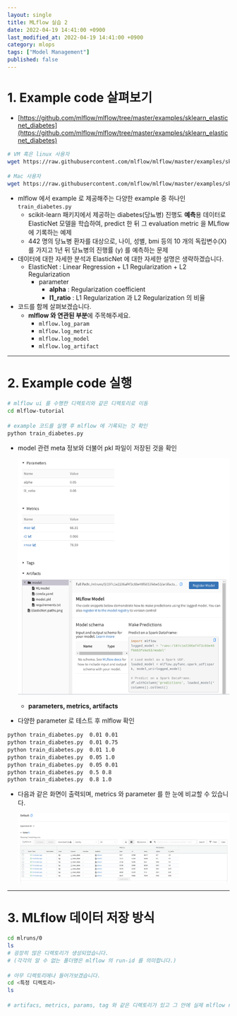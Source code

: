 ```yaml
---
layout: single
title: MLflow 실습 2
date: 2022-04-19 14:41:00 +0900
last_modified_at: 2022-04-19 14:41:00 +0900
category: mlops
tags: ["Model Management"]
published: false
---
```


# 1. Example code 살펴보기

- [https://github.com/mlflow/mlflow/tree/master/examples/sklearn_elasticnet_diabetes](https://github.com/mlflow/mlflow/tree/master/examples/sklearn_elasticnet_diabetes)

```bash
# VM 혹은 linux 사용자
wget https://raw.githubusercontent.com/mlflow/mlflow/master/examples/sklearn_elasticnet_diabetes/linux/train_diabetes.py

# Mac 사용자
wget https://raw.githubusercontent.com/mlflow/mlflow/master/examples/sklearn_elasticnet_diabetes/osx/train_diabetes.py
```

- mlflow 에서 example 로 제공해주는 다양한 example 중 하나인 `train_diabetes.py`
    - scikit-learn 패키지에서 제공하는 diabetes(당뇨병) 진행도 **예측**용 데이터로 ElasticNet 모델을 학습하여, predict 한 뒤 그 evaluation metric 을 MLflow 에 기록하는 예제
    - 442 명의 당뇨병 환자를 대상으로, 나이, 성별, bmi 등의 10 개의 독립변수(X) 를 가지고 1년 뒤 당뇨병의 진행률 (y) 를 예측하는 문제
- 데이터에 대한 자세한 분석과 ElasticNet 에 대한 자세한 설명은 생략하겠습니다.
    - ElasticNet : Linear Regression + L1 Regularization + L2 Regularization
        - parameter
            - **alpha** : Regularization coefficient
            - **l1_ratio** : L1 Regularization 과 L2 Regularization 의 비율
- 코드를 함께 살펴보겠습니다.
    - **mlflow 와 연관된 부분**에 주목해주세요.
        - `mlflow.log_param`
        - `mlflow.log_metric`
        - `mlflow.log_model`
        - `mlflow.log_artifact`

---

# 2. Example code 실행

```bash
# mlflow ui 를 수행한 디렉토리와 같은 디렉토리로 이동
cd mlflow-tutorial

# example 코드를 실행 후 mlflow 에 기록되는 것 확인
python train_diabetes.py
```

- model 관련 meta 정보와 더불어 pkl 파일이 저장된 것을 확인
    
    <!-- ![Untitled](https://s3-us-west-2.amazonaws.com/secure.notion-static.com/ff321dc9-19da-45f5-bb03-2bd0958ddcbd/Untitled.png) -->
    ![Untitled](/assets/img/mlops_mlflow_2_1.png)
    
    - **parameters, metrics, artifacts**
- 다양한 parameter 로 테스트 후 mlflow 확인

```bash
python train_diabetes.py  0.01 0.01
python train_diabetes.py  0.01 0.75
python train_diabetes.py  0.01 1.0
python train_diabetes.py  0.05 1.0
python train_diabetes.py  0.05 0.01
python train_diabetes.py  0.5 0.8
python train_diabetes.py  0.8 1.0
```

- 다음과 같은 화면이 출력되며, metrics 와 parameter 를 한 눈에 비교할 수 있습니다.
    
    <!-- ![Untitled](https://s3-us-west-2.amazonaws.com/secure.notion-static.com/8ff6cffd-daed-4a89-9bce-23deda0766fd/Untitled.png) -->
    ![Untitled](/assets/img/mlops_mlflow_2_2.png)
    

---

# 3. MLflow 데이터 저장 방식

```bash
cd mlruns/0
ls
# 굉장히 많은 디렉토리가 생성되었습니다.
# (각각의 알 수 없는 폴더명은 mlflow 의 run-id 를 의미합니다.)

# 아무 디렉토리에나 들어가보겠습니다.
cd <특정 디렉토리>
ls

# artifacs, metrics, params, tag 와 같은 디렉토리가 있고 그 안에 실제 mlflow run 의 메타 정보가 저장된 것을 확인할 수 있습니다.
```